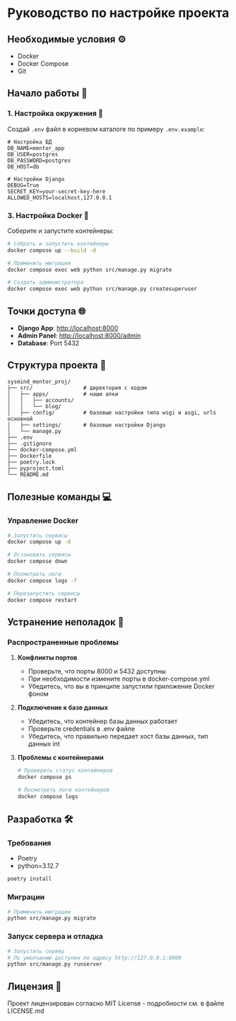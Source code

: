 # Руководство по настройке проекта

## Необходимые условия ⚙️
* Docker
* Docker Compose
* Git

## Начало работы 🚀

### 1. Настройка окружения 🔑
Создай `.env` файл в корневом каталоге по примеру `.env.example`:
```env
# Настройка БД
DB_NAME=mentor_app
DB_USER=postgres
DB_PASSWORD=postgres
DB_HOST=db

# Настройки Django
DEBUG=True
SECRET_KEY=your-secret-key-here
ALLOWED_HOSTS=localhost,127.0.0.1
```

### 3. Настройка Docker 🐋
Соберите и запустите контейнеры:
```bash
# Собрать и запустить контейнеры
docker compose up --build -d

# Применить миграции
docker compose exec web python src/manage.py migrate

# Создать администратора
docker compose exec web python src/manage.py createsuperuser
```

## Точки доступа 🌐
* **Django App**: [http://localhost:8000](http://localhost:8000)
* **Admin Panel**: [http://localhost:8000/admin](http://localhost:8000/admin)
* **Database**: Port 5432

## Структура проекта 📁
```
sysmind_mentor_proj/
├── src/                # директория с кодом
│   ├── apps/           # наши апки
│   │   ├── accounts/
│   │   └── blog/
│   ├── config/         # базовые настройки типа wsgi и asgi, urls основной
│   ├── settings/       # базовые настройки Django
│   └── manage.py
├── .env
├── .gitignore
├── docker-compose.yml
├── Dockerfile
├── poetry.lock
├── pyproject.toml
└── README.md
```

## Полезные команды 💻

### Управление Docker
```bash
# Запустить сервисы
docker compose up -d

# Остановить сервисы
docker compose down

# Посмотреть логи
docker compose logs -f

# Перезапустить сервисы
docker compose restart
```
## Устранение неполадок 🔧

### Распространенные проблемы
1. **Конфликты портов**
   * Проверьте, что порты 8000 и 5432 доступны 
   * При необходимости измените порты в docker-compose.yml
   * Убедитесь, что вы в принципе запустили приложение Docker фоном

2. **Подключение к базе данных**
   * Убедитесь, что контейнер базы данных работает
   * Проверьте credentials в .env файле
   * Убедитесь, что правильно передает хост базы данных, тип данных int

3. **Проблемы с контейнерами**
   ```bash
   # Проверить статус контейнеров
   docker compose ps
   
   # Посмотреть логи контейнеров
   docker compose logs
   ```

## Разработка 🛠️

### Требования

* Poetry
* python=3.12.7

```bash
poetry install
```

### Миграции
```bash
# Применить миграции
python src/manage.py migrate
```

### Запуск сервера и отладка
```bash
# Запустить сервер
# По умолчанию доступен по адресу http://127.0.0.1:8000
python src/manage.py runserver
```

## Лицензия 📄
Проект лицензирован согласно MIT License - подробности см. в файле LICENSE.md
